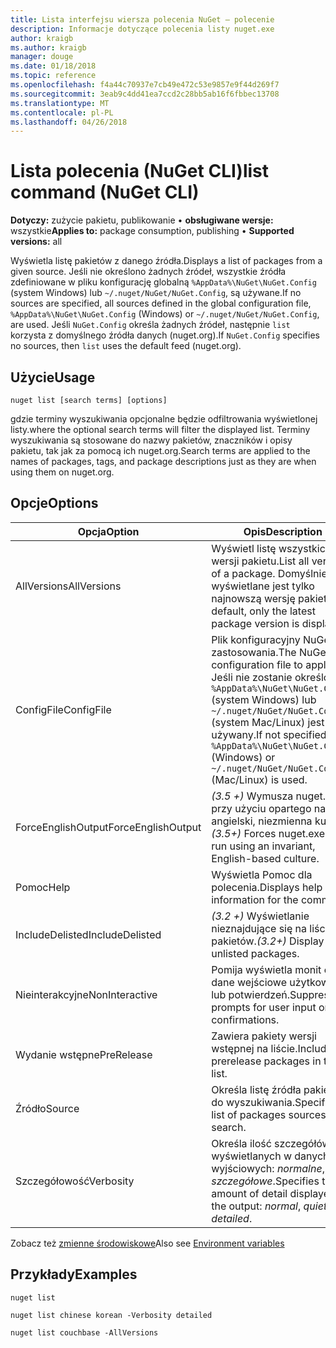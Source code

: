 ```yaml
---
title: Lista interfejsu wiersza polecenia NuGet — polecenie
description: Informacje dotyczące polecenia listy nuget.exe
author: kraigb
ms.author: kraigb
manager: douge
ms.date: 01/18/2018
ms.topic: reference
ms.openlocfilehash: f4a44c70937e7cb49e472c53e9857e9f44d269f7
ms.sourcegitcommit: 3eab9c4dd41ea7ccd2c28bb5ab16f6fbbec13708
ms.translationtype: MT
ms.contentlocale: pl-PL
ms.lasthandoff: 04/26/2018
---
```

# <a name="list-command-nuget-cli"></a><span data-ttu-id="c7f29-103">Lista polecenia (NuGet CLI)</span><span class="sxs-lookup"><span data-stu-id="c7f29-103">list command (NuGet CLI)</span></span>

<span data-ttu-id="c7f29-104">**Dotyczy:** zużycie pakietu, publikowanie &bullet; **obsługiwane wersje:** wszystkie</span><span class="sxs-lookup"><span data-stu-id="c7f29-104">**Applies to:** package consumption, publishing &bullet; **Supported versions:** all</span></span>

<span data-ttu-id="c7f29-105">Wyświetla listę pakietów z danego źródła.</span><span class="sxs-lookup"><span data-stu-id="c7f29-105">Displays a list of packages from a given source.</span></span> <span data-ttu-id="c7f29-106">Jeśli nie określono żadnych źródeł, wszystkie źródła zdefiniowane w pliku konfigurację globalną `%AppData%\NuGet\NuGet.Config` (system Windows) lub `~/.nuget/NuGet/NuGet.Config`, są używane.</span><span class="sxs-lookup"><span data-stu-id="c7f29-106">If no sources are specified, all sources defined in the global configuration file, `%AppData%\NuGet\NuGet.Config` (Windows) or `~/.nuget/NuGet/NuGet.Config`, are used.</span></span> <span data-ttu-id="c7f29-107">Jeśli `NuGet.Config` określa żadnych źródeł, następnie `list` korzysta z domyślnego źródła danych (nuget.org).</span><span class="sxs-lookup"><span data-stu-id="c7f29-107">If `NuGet.Config` specifies no sources, then `list` uses the default feed (nuget.org).</span></span>

## <a name="usage"></a><span data-ttu-id="c7f29-108">Użycie</span><span class="sxs-lookup"><span data-stu-id="c7f29-108">Usage</span></span>

```cli
nuget list [search terms] [options]
```

<span data-ttu-id="c7f29-109">gdzie terminy wyszukiwania opcjonalne będzie odfiltrowania wyświetlonej listy.</span><span class="sxs-lookup"><span data-stu-id="c7f29-109">where the optional search terms will filter the displayed list.</span></span> <span data-ttu-id="c7f29-110">Terminy wyszukiwania są stosowane do nazwy pakietów, znaczników i opisy pakietu, tak jak za pomocą ich nuget.org.</span><span class="sxs-lookup"><span data-stu-id="c7f29-110">Search terms are applied to the names of packages, tags, and package descriptions just as they are when using them on nuget.org.</span></span>

## <a name="options"></a><span data-ttu-id="c7f29-111">Opcje</span><span class="sxs-lookup"><span data-stu-id="c7f29-111">Options</span></span>

| <span data-ttu-id="c7f29-112">Opcja</span><span class="sxs-lookup"><span data-stu-id="c7f29-112">Option</span></span> | <span data-ttu-id="c7f29-113">Opis</span><span class="sxs-lookup"><span data-stu-id="c7f29-113">Description</span></span> |
| --- | --- |
| <span data-ttu-id="c7f29-114">AllVersions</span><span class="sxs-lookup"><span data-stu-id="c7f29-114">AllVersions</span></span> | <span data-ttu-id="c7f29-115">Wyświetl listę wszystkich wersji pakietu.</span><span class="sxs-lookup"><span data-stu-id="c7f29-115">List all versions of a package.</span></span> <span data-ttu-id="c7f29-116">Domyślnie wyświetlane jest tylko najnowszą wersję pakietu.</span><span class="sxs-lookup"><span data-stu-id="c7f29-116">By default, only the latest package version is displayed.</span></span> |
| <span data-ttu-id="c7f29-117">ConfigFile</span><span class="sxs-lookup"><span data-stu-id="c7f29-117">ConfigFile</span></span> | <span data-ttu-id="c7f29-118">Plik konfiguracyjny NuGet do zastosowania.</span><span class="sxs-lookup"><span data-stu-id="c7f29-118">The NuGet configuration file to apply.</span></span> <span data-ttu-id="c7f29-119">Jeśli nie zostanie określony, `%AppData%\NuGet\NuGet.Config` (system Windows) lub `~/.nuget/NuGet/NuGet.Config` (system Mac/Linux) jest używany.</span><span class="sxs-lookup"><span data-stu-id="c7f29-119">If not specified, `%AppData%\NuGet\NuGet.Config` (Windows) or `~/.nuget/NuGet/NuGet.Config` (Mac/Linux) is used.</span></span>|
| <span data-ttu-id="c7f29-120">ForceEnglishOutput</span><span class="sxs-lookup"><span data-stu-id="c7f29-120">ForceEnglishOutput</span></span> | <span data-ttu-id="c7f29-121">*(3.5 +)* Wymusza nuget.exe przy użyciu opartego na język angielski, niezmienna kultura.</span><span class="sxs-lookup"><span data-stu-id="c7f29-121">*(3.5+)* Forces nuget.exe to run using an invariant, English-based culture.</span></span> |
| <span data-ttu-id="c7f29-122">Pomoc</span><span class="sxs-lookup"><span data-stu-id="c7f29-122">Help</span></span> | <span data-ttu-id="c7f29-123">Wyświetla Pomoc dla polecenia.</span><span class="sxs-lookup"><span data-stu-id="c7f29-123">Displays help information for the command.</span></span> |
| <span data-ttu-id="c7f29-124">IncludeDelisted</span><span class="sxs-lookup"><span data-stu-id="c7f29-124">IncludeDelisted</span></span> | <span data-ttu-id="c7f29-125">*(3.2 +)*  Wyświetlanie nieznajdujące się na liście pakietów.</span><span class="sxs-lookup"><span data-stu-id="c7f29-125">*(3.2+)* Display unlisted packages.</span></span> |
| <span data-ttu-id="c7f29-126">Nieinterakcyjne</span><span class="sxs-lookup"><span data-stu-id="c7f29-126">NonInteractive</span></span> | <span data-ttu-id="c7f29-127">Pomija wyświetla monit o dane wejściowe użytkownika lub potwierdzeń.</span><span class="sxs-lookup"><span data-stu-id="c7f29-127">Suppresses prompts for user input or confirmations.</span></span> |
| <span data-ttu-id="c7f29-128">Wydanie wstępne</span><span class="sxs-lookup"><span data-stu-id="c7f29-128">PreRelease</span></span> | <span data-ttu-id="c7f29-129">Zawiera pakiety wersji wstępnej na liście.</span><span class="sxs-lookup"><span data-stu-id="c7f29-129">Includes prerelease packages in the list.</span></span> |
| <span data-ttu-id="c7f29-130">Źródło</span><span class="sxs-lookup"><span data-stu-id="c7f29-130">Source</span></span> | <span data-ttu-id="c7f29-131">Określa listę źródła pakietów do wyszukiwania.</span><span class="sxs-lookup"><span data-stu-id="c7f29-131">Specifies a list of packages sources to search.</span></span> |
| <span data-ttu-id="c7f29-132">Szczegółowość</span><span class="sxs-lookup"><span data-stu-id="c7f29-132">Verbosity</span></span> | <span data-ttu-id="c7f29-133">Określa ilość szczegółów wyświetlanych w danych wyjściowych: *normalne*, *quiet*, *szczegółowe*.</span><span class="sxs-lookup"><span data-stu-id="c7f29-133">Specifies the amount of detail displayed in the output: *normal*, *quiet*, *detailed*.</span></span> |

<span data-ttu-id="c7f29-134">Zobacz też [zmienne środowiskowe](cli-ref-environment-variables.md)</span><span class="sxs-lookup"><span data-stu-id="c7f29-134">Also see [Environment variables](cli-ref-environment-variables.md)</span></span>

## <a name="examples"></a><span data-ttu-id="c7f29-135">Przykłady</span><span class="sxs-lookup"><span data-stu-id="c7f29-135">Examples</span></span>

```cli
nuget list

nuget list chinese korean -Verbosity detailed

nuget list couchbase -AllVersions
```
